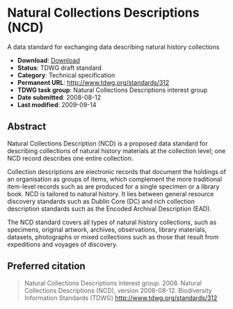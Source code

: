 # Natural Collections Descriptions (NCD)

A data standard for exchanging data describing natural history collections

* **Download**: [Download](NCD-v090_TDWG)
* **Status**: TDWG draft standard
* **Category**: Technical specification
* **Permanent URL**: http://www.tdwg.org/standards/312
* **TDWG task group**: Natural Collections Descriptions interest group
* **Date submitted**: 2008-08-12
* **Last modified**: 2009-09-14

## Abstract

Natural Collections Description (NCD) is a proposed data standard for describing collections of natural history materials at the collection level; one NCD record describes one entire collection.

Collection descriptions are electronic records that document the holdings of an organisation as groups of items, which complement the more traditional item-level records such as are produced for a single specimen or a library book. NCD is tailored to natural history. It lies between general resource discovery standards such as Dublin Core (DC) and rich collection description standards such as the Encoded Archival Description (EAD).

The NCD standard covers all types of natural history collections, such as specimens, original artwork, archives, observations, library materials, datasets, photographs or mixed collections such as those that result from expeditions and voyages of discovery.

## Preferred citation

> Natural Collections Descriptions interest group. 2008. Natural Collections Descriptions (NCD), version 2008-08-12. Biodiversity Information Standards (TDWG) http://www.tdwg.org/standards/312
